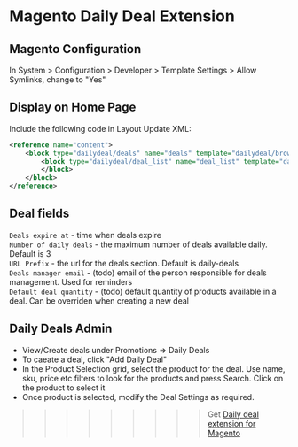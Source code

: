 Magento Daily Deal Extension
======

Magento Configuration
-----------------------
In System > Configuration > Developer > Template Settings > Allow Symlinks, change to "Yes"

Display on Home Page
-----------------
Include the following code in Layout Update XML:
```xml
<reference name="content">
    <block type="dailydeal/deals" name="deals" template="dailydeal/browse.phtml">
        <block type="dailydeal/deal_list" name="deal_list" template="dailydeal/deal/list.phtml">
        </block>
    </block>
</reference>
```
Deal fields
-----------------
`Deals expire at` - time when deals expire  
`Number of daily deals` - the maximum number of deals available daily. Default is 3  
`URL Prefix` - the url for the deals section. Default is daily-deals  
`Deals manager email` - (todo) email of the person responsible for deals management. Used for reminders  
`Default deal quantity` - (todo) default quantity of products available in a deal. Can be overriden when creating a new deal  

Daily Deals Admin 
-----------------
* View/Create deals under Promotions => Daily Deals
* To caeate a deal, click "Add Daily Deal"
* In the Product Selection grid, select the product for the deal. Use name, sku, price etc filters to look for the products and press Search. Click on the product to select it
* Once product is selected, modify the Deal Settings as required. 

>>>>>>>>> Get <a href="http://magehit.com/magento-daily-deal-extension.html">Daily deal extension for Magento</a>
